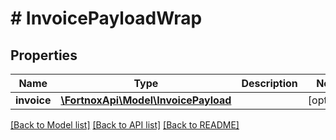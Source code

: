 # # InvoicePayloadWrap

## Properties

Name | Type | Description | Notes
------------ | ------------- | ------------- | -------------
**invoice** | [**\FortnoxApi\Model\InvoicePayload**](InvoicePayload.md) |  | [optional]

[[Back to Model list]](../../README.md#models) [[Back to API list]](../../README.md#endpoints) [[Back to README]](../../README.md)
